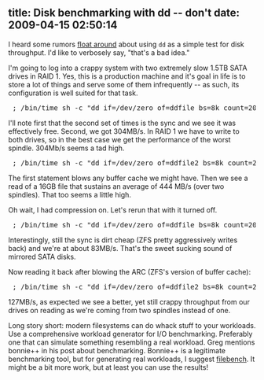 title: Disk benchmarking with dd -- don't
date: 2009-04-15 02:50:14
---

<p>I heard some rumors <a href="http://it.toolbox.com/blogs/database-soup/testing-disk-speed-the-dd-test-31069?rss=1">float around</a> about using <code>dd</code> as a simple test for disk throughput.  I'd like to verbosely say, "that's a bad idea."</p>  <p>I'm going to log into a crappy system with two extremely slow 1.5TB SATA drives in RAID 1.  Yes, this is a production machine and it's goal in life is to store a lot of things and serve some of them infrequently -- as such, its configuration is well suited for that task.</p>  <pre> ; /bin/time sh -c "dd if=/dev/zero of=ddfile bs=8k count=2000000"; /bin/time sync 2000000+0 records in 2000000+0 records out  real       53.9 user        1.2 sys        28.4  real        0.2 user        0.0                   sys         0.0 </pre>  <p>I'll note first that the second set of times is the sync and we see it was effectively free.  Second, we got 304MB/s.  In RAID 1 we have to write to both drives, so in the best case we get the performance of the worst spindle.  304Mb/s seems a tad high.</p>  <pre> ; /bin/time sh -c "dd if=/dev/zero of=ddfile2 bs=8k count=2000000" 2000000+0 records in 2000000+0 records out  ; /bin/time dd if=ddfile of=/dev/null bs=8k 2000000+0 records in 2000000+0 records out  real       36.9 user        1.3 sys        35.5 </pre>  <p>The first statement blows any buffer cache we might have.  Then we see a read of a 16GB file that sustains an average of 444 MB/s (over two spindles).  That too seems a little high.</p>  <p>Oh wait, I had compression on.  Let's rerun that with it turned off.</p>  <pre> ; /bin/time sh -c "dd if=/dev/zero of=ddfile bs=8k count=2000000" ; /bin/time sync 2000000+0 records in 2000000+0 records out  real     3:17.9 user        1.2 sys        29.5  real        0.2 user        0.0 sys         0.0 </pre>  <p>Interestingly, still the sync is dirt cheap (ZFS pretty aggressively writes back) and we're at about 83MB/s.  That's the sweet sucking sound of mirrored SATA disks.</p>  <p>Now reading it back after blowing the ARC (ZFS's version of buffer cache):</p>  <pre> ; /bin/time sh -c "dd if=/dev/zero of=ddfile2 bs=8k count=2000000" 2000000+0 records in 2000000+0 records out  ; /bin/time dd if=ddfile of=/dev/null bs=8k 2000000+0 records in 2000000+0 records out  real     2:09.3 user        1.2 sys        13.1 </pre>  <p>127MB/s, as expected we see a better, yet still crappy throughput from our drives on reading as we're coming from two spindles instead of one.</p>  <p>Long story short: modern filesystems can do whack stuff to your workloads. Use a comprehensive workload generator for I/O benchmarking.  Preferably one that can simulate something resembling a real workload.  Greg mentions bonnie++ in his post about benchmarking.  Bonnie++ is a legitimate benchmarking tool, but for generating real workloads, I suggest <a href="http://opensolaris.org/os/community/performance/filebench/">filebench</a>.  It might be a bit more work, but at least you can use the results!</p>
